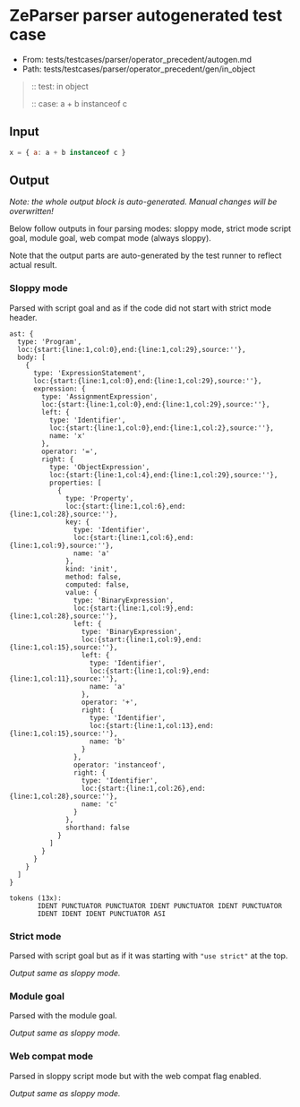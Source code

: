 # ZeParser parser autogenerated test case

- From: tests/testcases/parser/operator_precedent/autogen.md
- Path: tests/testcases/parser/operator_precedent/gen/in_object

> :: test: in object
>
> :: case: a + b instanceof c

## Input


`````js
x = { a: a + b instanceof c }
`````

## Output

_Note: the whole output block is auto-generated. Manual changes will be overwritten!_

Below follow outputs in four parsing modes: sloppy mode, strict mode script goal, module goal, web compat mode (always sloppy).

Note that the output parts are auto-generated by the test runner to reflect actual result.

### Sloppy mode

Parsed with script goal and as if the code did not start with strict mode header.

`````
ast: {
  type: 'Program',
  loc:{start:{line:1,col:0},end:{line:1,col:29},source:''},
  body: [
    {
      type: 'ExpressionStatement',
      loc:{start:{line:1,col:0},end:{line:1,col:29},source:''},
      expression: {
        type: 'AssignmentExpression',
        loc:{start:{line:1,col:0},end:{line:1,col:29},source:''},
        left: {
          type: 'Identifier',
          loc:{start:{line:1,col:0},end:{line:1,col:2},source:''},
          name: 'x'
        },
        operator: '=',
        right: {
          type: 'ObjectExpression',
          loc:{start:{line:1,col:4},end:{line:1,col:29},source:''},
          properties: [
            {
              type: 'Property',
              loc:{start:{line:1,col:6},end:{line:1,col:28},source:''},
              key: {
                type: 'Identifier',
                loc:{start:{line:1,col:6},end:{line:1,col:9},source:''},
                name: 'a'
              },
              kind: 'init',
              method: false,
              computed: false,
              value: {
                type: 'BinaryExpression',
                loc:{start:{line:1,col:9},end:{line:1,col:28},source:''},
                left: {
                  type: 'BinaryExpression',
                  loc:{start:{line:1,col:9},end:{line:1,col:15},source:''},
                  left: {
                    type: 'Identifier',
                    loc:{start:{line:1,col:9},end:{line:1,col:11},source:''},
                    name: 'a'
                  },
                  operator: '+',
                  right: {
                    type: 'Identifier',
                    loc:{start:{line:1,col:13},end:{line:1,col:15},source:''},
                    name: 'b'
                  }
                },
                operator: 'instanceof',
                right: {
                  type: 'Identifier',
                  loc:{start:{line:1,col:26},end:{line:1,col:28},source:''},
                  name: 'c'
                }
              },
              shorthand: false
            }
          ]
        }
      }
    }
  ]
}

tokens (13x):
       IDENT PUNCTUATOR PUNCTUATOR IDENT PUNCTUATOR IDENT PUNCTUATOR
       IDENT IDENT IDENT PUNCTUATOR ASI
`````

### Strict mode

Parsed with script goal but as if it was starting with `"use strict"` at the top.

_Output same as sloppy mode._

### Module goal

Parsed with the module goal.

_Output same as sloppy mode._

### Web compat mode

Parsed in sloppy script mode but with the web compat flag enabled.

_Output same as sloppy mode._
